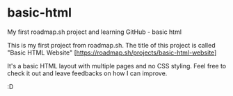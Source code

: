# basic-html
My first roadmap.sh project and learning GitHub - basic html

This is my first project from roadmap.sh. The title of this project is called "Basic HTML Website"
[https://roadmap.sh/projects/basic-html-website]

It's a basic HTML layout with multiple pages and no CSS styling.
Feel free to check it out and leave feedbacks on how I can improve.

:D